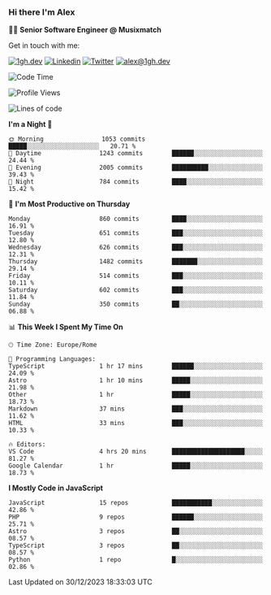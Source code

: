 ### Hi there I'm Alex

👨‍💻 __Senior Software Engineer @ Musixmatch__

Get in touch with me:

[![1gh.dev](https://img.shields.io/static/v1?label=1gh.dev&message=%20&color=red&logo=&style=flat-square&logoColor=white)](https://www.1gh.dev/)
[![Linkedin](https://img.shields.io/static/v1?label=Linkedin&message=%20&color=blue&logo=Linkedin&style=flat-square&logoColor=white)](https://linkedin.com/in/alexghirelli)
[![Twitter](https://img.shields.io/static/v1?label=Twitter&message=%20&color=blue&logo=Twitter&style=flat-square&logoColor=white)](https://twitter.com/alexGhirelli)
[![alex@1gh.dev](https://img.shields.io/static/v1?label=alex@1gh.dev&message=%20&color=red&logo=gmail&style=flat-square&logoColor=white)](mailto:alex@1gh.dev)

<!--START_SECTION:waka-->
![Code Time](http://img.shields.io/badge/Code%20Time-7%2C658%20hrs%2028%20mins-blue)

![Profile Views](http://img.shields.io/badge/Profile%20Views-0-blue)

![Lines of code](https://img.shields.io/badge/From%20Hello%20World%20I%27ve%20Written-23.9%20million%20lines%20of%20code-blue)

**I'm a Night 🦉** 

```text
🌞 Morning                1053 commits        █████░░░░░░░░░░░░░░░░░░░░   20.71 % 
🌆 Daytime                1243 commits        ██████░░░░░░░░░░░░░░░░░░░   24.44 % 
🌃 Evening                2005 commits        ██████████░░░░░░░░░░░░░░░   39.43 % 
🌙 Night                  784 commits         ████░░░░░░░░░░░░░░░░░░░░░   15.42 % 
```
📅 **I'm Most Productive on Thursday** 

```text
Monday                   860 commits         ████░░░░░░░░░░░░░░░░░░░░░   16.91 % 
Tuesday                  651 commits         ███░░░░░░░░░░░░░░░░░░░░░░   12.80 % 
Wednesday                626 commits         ███░░░░░░░░░░░░░░░░░░░░░░   12.31 % 
Thursday                 1482 commits        ███████░░░░░░░░░░░░░░░░░░   29.14 % 
Friday                   514 commits         ███░░░░░░░░░░░░░░░░░░░░░░   10.11 % 
Saturday                 602 commits         ███░░░░░░░░░░░░░░░░░░░░░░   11.84 % 
Sunday                   350 commits         ██░░░░░░░░░░░░░░░░░░░░░░░   06.88 % 
```


📊 **This Week I Spent My Time On** 

```text
🕑︎ Time Zone: Europe/Rome

💬 Programming Languages: 
TypeScript               1 hr 17 mins        ██████░░░░░░░░░░░░░░░░░░░   24.09 % 
Astro                    1 hr 10 mins        █████░░░░░░░░░░░░░░░░░░░░   21.98 % 
Other                    1 hr                █████░░░░░░░░░░░░░░░░░░░░   18.73 % 
Markdown                 37 mins             ███░░░░░░░░░░░░░░░░░░░░░░   11.62 % 
HTML                     33 mins             ███░░░░░░░░░░░░░░░░░░░░░░   10.33 % 

🔥 Editors: 
VS Code                  4 hrs 20 mins       ████████████████████░░░░░   81.27 % 
Google Calendar          1 hr                █████░░░░░░░░░░░░░░░░░░░░   18.73 % 
```

**I Mostly Code in JavaScript** 

```text
JavaScript               15 repos            ███████████░░░░░░░░░░░░░░   42.86 % 
PHP                      9 repos             ██████░░░░░░░░░░░░░░░░░░░   25.71 % 
Astro                    3 repos             ██░░░░░░░░░░░░░░░░░░░░░░░   08.57 % 
TypeScript               3 repos             ██░░░░░░░░░░░░░░░░░░░░░░░   08.57 % 
Python                   1 repo              █░░░░░░░░░░░░░░░░░░░░░░░░   02.86 % 
```




 Last Updated on 30/12/2023 18:33:03 UTC
<!--END_SECTION:waka-->
